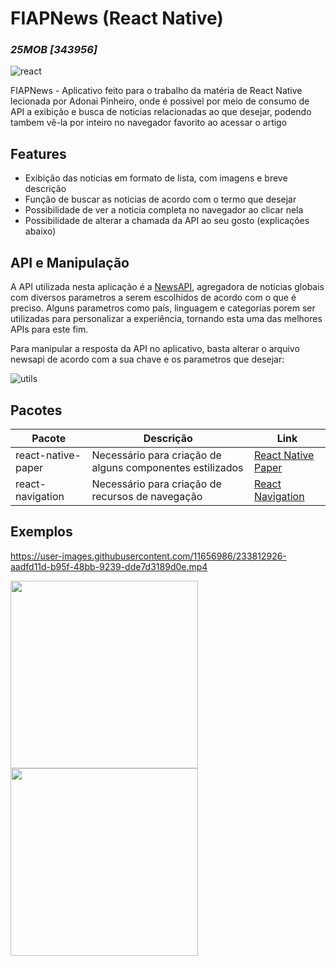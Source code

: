 # FIAPNews (React Native)
### _25MOB [343956]_

![react](https://img.shields.io/badge/React_Native-20232A?style=for-the-badge&logo=react&logoColor=61DAFB)

FIAPNews - Aplicativo feito para o trabalho da matéria de React Native lecionada por Adonai Pinheiro, 
onde é possivel por meio de consumo de API a exibição e busca de noticias relacionadas ao que desejar, 
podendo tambem vê-la por inteiro no navegador favorito ao acessar o artigo

## Features

- Exibição das noticias em formato de lista, com imagens e breve descrição
- Função de buscar as noticias de acordo com o termo que desejar
- Possibilidade de ver a noticia completa no navegador ao clicar nela
- Possibilidade de alterar a chamada da API ao seu gosto (explicações abaixo)

## API e Manipulação

A API utilizada nesta aplicação é a [NewsAPI], agregadora de noticias globais com diversos parametros a 
serem escolhidos de acordo com o que é preciso. Alguns parametros como país, linguagem e categorias porem 
ser utilizadas para personalizar a experiência, tornando esta uma das melhores APIs para este fim. 

Para manipular a resposta da API no aplicativo, basta alterar o arquivo newsapi de acordo com a sua 
chave e os parametros que desejar:

![utils](https://i.ibb.co/JtZqgC7/image.png)


## Pacotes


| Pacote | Descrição | Link |
| ------ | ------ | ------ |
| react-native-paper | Necessário para criação de alguns componentes estilizados | [React Native Paper]
| react-navigation | Necessário para criação de recursos de navegação | [React Navigation]

## Exemplos

https://user-images.githubusercontent.com/11656986/233812926-aadfd11d-b95f-48bb-9239-dde7d3189d0e.mp4

<img src="https://i.ibb.co/QJ6RvcP/IMG-20230422-212548.jpg" width="300"> <img src="https://i.ibb.co/6wsRjxD/IMG-20230422-212515.jpg" width="300">

[//]: #
[React Native Paper]: <https://github.com/callstack/react-native-paper>
[React Navigation]: <https://reactnavigation.org/>
[NewsAPI]: <https://newsapi.org/>
